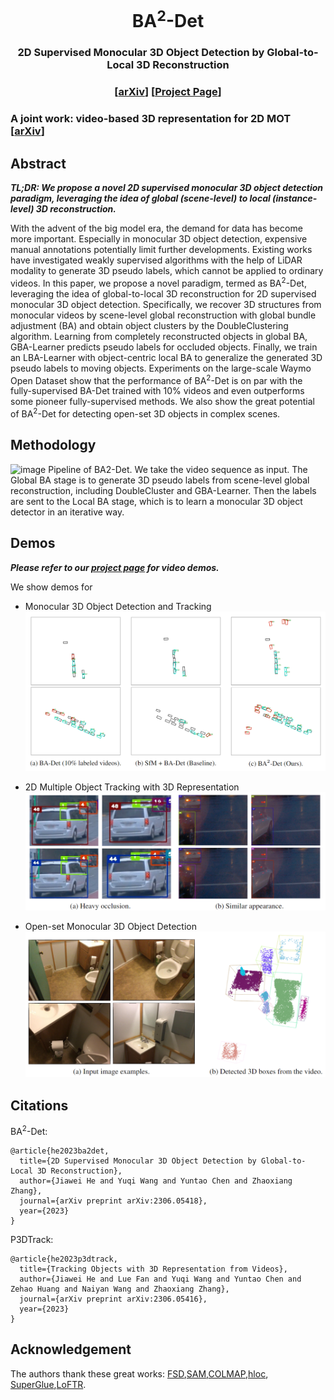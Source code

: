 <div align="center">
<h1>BA<sup>2</sup>-Det</h1>
<h3>2D Supervised Monocular 3D Object Detection by Global-to-Local 3D Reconstruction</h3>
<h3>  [<a href="https://arxiv.org/abs/2306.05418">arXiv</a>] [<a href="https://ba2det.site/">Project Page</a>]
</div>

### A joint work: video-based 3D representation for 2D MOT [[arXiv](https://arxiv.org/abs/2306.05416)]

## Abstract
***TL;DR: We propose a novel 2D supervised monocular 3D object detection paradigm, leveraging the idea of global (scene-level) to local (instance-level) 3D reconstruction.***

With the advent of the big model era, the demand for data has become more important. Especially in monocular 3D object detection, expensive manual annotations potentially limit further developments. 
Existing works have investigated weakly supervised algorithms with the help of LiDAR modality to generate 3D pseudo labels, which cannot be applied to ordinary videos. 
In this paper, we propose a novel paradigm, termed as BA<sup>2</sup>-Det, leveraging the idea of global-to-local 3D reconstruction for 2D supervised monocular 3D object detection.
Specifically, we recover 3D structures from monocular videos by scene-level global reconstruction with global bundle adjustment (BA) and obtain object clusters by the DoubleClustering algorithm. Learning from completely reconstructed objects in global BA, GBA-Learner predicts pseudo labels for occluded objects. Finally, we train an LBA-Learner with object-centric local BA to generalize the generated 3D pseudo labels to moving objects. 
Experiments on the large-scale Waymo Open Dataset show that the performance of BA<sup>2</sup>-Det is on par with the fully-supervised BA-Det trained with 10% videos and even outperforms some pioneer fully-supervised methods. 
We also show the great potential of BA<sup>2</sup>-Det for detecting open-set 3D objects in complex scenes.
## Methodology
![image](https://github.com/jiaweihe1996/BA2-Det/assets/27729041/6b399a97-225a-47a8-95e4-948df1ecbd50)
Pipeline of BA2-Det. We take the video sequence as input. The Global BA stage is to generate 3D pseudo labels from scene-level global reconstruction, including DoubleCluster and GBA-Learner. Then the labels are sent to the Local BA stage, which is to learn a monocular 3D object detector in an iterative way.
## Demos
***Please refer to our [project page](https://ba2det.site/) for video demos.***
  
We show demos for 
+ Monocular 3D Object Detection and Tracking
[![Click to play the video](./244948513-7d3049e2-5869-49c7-b67b-b031cd26c7da.png)](https://ba2det.site/)

+ 2D Multiple Object Tracking with 3D Representation
[![Click to play the video](./244948623-2cefff2a-4ae8-4573-ae88-d7f8925dfec0.png)](https://ba2det.site/)

+ Open-set Monocular 3D Object Detection
[![Click to play the video](./244948552-9fd5b62b-1242-435c-912c-59b48c979605.png)](https://ba2det.site/)
## Citations
BA<sup>2</sup>-Det:
```
@article{he2023ba2det,
  title={2D Supervised Monocular 3D Object Detection by Global-to-Local 3D Reconstruction},
  author={Jiawei He and Yuqi Wang and Yuntao Chen and Zhaoxiang Zhang},
  journal={arXiv preprint arXiv:2306.05418},
  year={2023}
}

```
P3DTrack:
```
@article{he2023p3dtrack,
  title={Tracking Objects with 3D Representation from Videos},
  author={Jiawei He and Lue Fan and Yuqi Wang and Yuntao Chen and Zehao Huang and Naiyan Wang and Zhaoxiang Zhang},
  journal={arXiv preprint arXiv:2306.05416},
  year={2023}
}
```
## Acknowledgement
The authors thank these great works:
[FSD](https://github.com/tusen-ai/SST),[SAM](https://github.com/facebookresearch/segment-anything),[COLMAP](https://github.com/colmap/colmap),[hloc](https://github.com/cvg/Hierarchical-Localization), [SuperGlue](https://github.com/magicleap/SuperGluePretrainedNetwork),[LoFTR](https://github.com/zju3dv/LoFTR).
